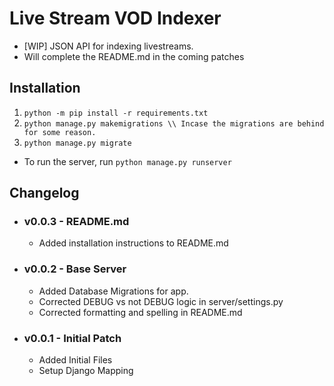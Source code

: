 # Live Stream VOD Indexer

- [WIP] JSON API for indexing livestreams.
- Will complete the README.md in the coming patches

## Installation

1. `python -m pip install -r requirements.txt`
2. `python manage.py makemigrations \\ Incase the migrations are behind for some reason.`
3. `python manage.py migrate`

- To run the server, run `python manage.py runserver`

## Changelog

- ### v0.0.3 - README.md

  - Added installation instructions to README.md

- ### v0.0.2 - Base Server

  - Added Database Migrations for app.
  - Corrected DEBUG vs not DEBUG logic in server/settings.py
  - Corrected formatting and spelling in README.md

- ### v0.0.1 - Initial Patch

  - Added Initial Files
  - Setup Django Mapping
